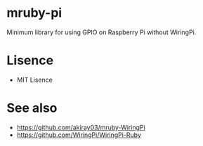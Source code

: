# mruby-pi

Minimum library for using GPIO on Raspberry Pi without WiringPi.

# Lisence

* MIT Lisence

# See also

* https://github.com/akiray03/mruby-WiringPi
* https://github.com/WiringPi/WiringPi-Ruby

